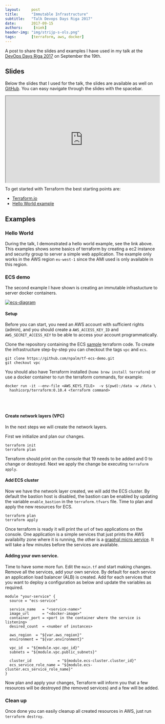 ```yaml
---
layout:     post
title:      "Immutable Infrastructure"
subtitle:   "Talk Devops Days Riga 2017"
date:       2017-09-15
authors:     [niek]
header-img: "img/strijp-s-ols.png"
tags:       [terraform, aws, docker]
---
```


A post to share the slides and examples I have used in my talk at the [DevOps Days Riga 2017](https://www.devopsdays.org/events/2017-riga/program/niek-palm/) on September the 19th.

## Slides
Below the slides that I used for the talk, the slides are available as well on [GitHub](https://npalm.github.io/immutable-infra-slides-20170919/). You can easy navigate through the slides with the spacebar.

<div style="position:relative; width:100%; height:0px; padding-bottom:56.25%;">
    <iframe style="position:absolute; left:0; top:0; width:100%; height:100%"
        src="https://npalm.github.io/immutable-infra-slides-20170919/">
    </iframe>
</div>

To get started with Terraform the best starting points are:
- [Terraform.io](https://www.terraform.io/intro/examples/)
- [Hello World example](https://github.com/npalm/tf-helloworld-demo)

## Examples

### Hello World
During the talk, I demonstrated a hello world example, see the link above. This examples shows some basics of terraform by creating a ec2 instance and security group to server a simple web application. The example only works in the AWS region `eu-west-1` since the AMI used is only available in this region.

### ECS demo
The second example I have shown is creating an immutable infrastucture to server docker containers.

<a href="#">
    <img src="{{ site.baseurl }}/img/20170919-immutable-infra/ecs-black.png" alt="ecs-diagram">
</a>


#### Setup
Before you can start, you need an AWS account with sufficient rights (admin), and you should create a `AWS_ACCESS_KEY_ID` and `AWS_SECRET_ACCESS_KEY` to be able to access your account programmatically.

Clone the repository containing the ECS [sample](https://github.com/npalm/tf-ecs-demo.git) terraform code. To create the infrastructure step-by-step you can checkout the tags `vpc` and `ecs`.

```
git clone https://github.com/npalm/tf-ecs-demo.git
git checkout vpc
```
You should also have Terraform installed (`home brew install terraform`) or use a docker container to run the terraform commands, for example:
```
docker run -it --env-file <AWS_KEYS_FILE>  -v $(pwd):/data -w /data \
  hashicorp/terraform:0.10.4 <terraform command>
```
<br><br>

#### Create network layers (VPC)
In the next steps we will create the network layers.

First we initialize and plan our changes.
```
terraform init
terraform plan
```
Terraform should print on the console that 19 needs to be added and 0 to change or destoyed. Next we apply the change be executing `terraform apply`.

#### Add ECS cluster
Now we have the network layer created, we will add the ECS cluster. By default the bastion host is disabled, the bastion can be enabled by updating the variable `enable_bastion` in the `terraform.tfvars` file. Time to plan and apply the new resources for ECS.
```
terraform plan
terraform apply
```
Once terraform is ready it will print the url of two applications on the console. One application is a simple services that just prints the AWS availabilty zone where it is running, the other is a [graphql micro service](/2017/05/20/nextbuild-graphql/). It will take a few minutes before the services are available.

#### Adding your own service.
Time to have some more fun. Edit the `main.tf` and start making changes. Remove all the services, add your own service. By default for each service an application load balancer (ALB) is created. Add for each services that you want to deploy a configuration as below and update the variables as required.

```
module "your-service" {
  source = "ecs-service"

  service_name   = "<service-name>"
  image_url      = "<docker-image>"
  container_port = <port in the container where the service is listening>
  desired_count  = <number of instances>

  aws_region  = "${var.aws_region}"
  environment = "${var.environment}"

  vpc_id  = "${module.vpc.vpc_id}"
  subnets = "${module.vpc.public_subnets}"

  cluster_id            = "${module.ecs-cluster.cluster_id}"
  ecs_service_role_name = "${module.ecs-cluster.ecs_service_role_name}"
}
```
Now plan and apply your changes, Terraform will inform you that a few resources will be destroyed (the removed services) and a few will be added.


### Clean up
Once done you can easily cleanup all created resources in AWS, just run `terraform destroy`.
